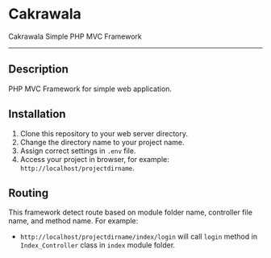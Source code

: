 # Cakrawala
Cakrawala Simple PHP MVC Framework

---

## Description
PHP MVC Framework for simple web application.

## Installation
1. Clone this repository to your web server directory.
2. Change the directory name to your project name.
3. Assign correct settings in `.env` file.
4. Access your project in browser, for example: `http://localhost/projectdirname`.

## Routing
This framework detect route based on module folder name, controller file name, and method name. For example:
- `http://localhost/projectdirname/index/login` will call `login` method in `Index_Controller` class in `index` module folder.